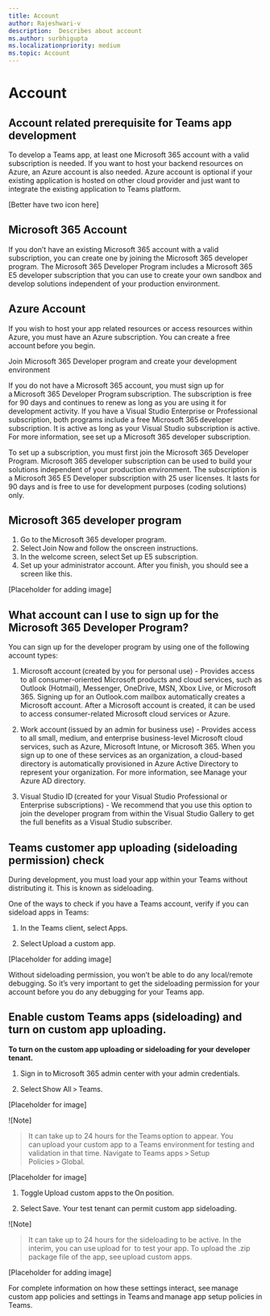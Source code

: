 ```yaml
---
title: Account
author: Rajeshwari-v
description:  Describes about account
ms.author: surbhigupta
ms.localizationpriority: medium
ms.topic: Account
---
```


# Account

## Account related prerequisite for Teams app development

To develop a Teams app, at least one Microsoft 365 account with a valid subscription is needed. If you want to host your backend resources on Azure, an Azure account is also needed. Azure account is optional if your existing application is hosted on other cloud provider and just want to integrate the existing application to Teams platform.

[Better have two icon here]

## Microsoft 365 Account

If you don’t have an existing Microsoft 365 account with a valid subscription, you can create one by joining the Microsoft 365 developer program. The Microsoft 365 Developer Program includes a Microsoft 365 E5 developer subscription that you can use to create your own sandbox and develop solutions independent of your production environment.  

## Azure Account

If you wish to host your app related resources or access resources within Azure, you must have an Azure subscription. You can create a free account before you begin.

Join Microsoft 365 Developer program and create your development environment

If you do not have a Microsoft 365 account, you must sign up for a Microsoft 365 Developer Program subscription. The subscription is free for 90 days and continues to renew as long as you are using it for development activity. If you have a Visual Studio Enterprise or Professional subscription, both programs include a free Microsoft 365 developer subscription. It is active as long as your Visual Studio subscription is active. For more information, see set up a Microsoft 365 developer subscription.  

To set up a subscription, you must first join the Microsoft 365 Developer Program. Microsoft 365 developer subscription can be used to build your solutions independent of your production environment. The subscription is a Microsoft 365 E5 Developer subscription with 25 user licenses. It lasts for 90 days and is free to use for development purposes (coding solutions) only. 

## Microsoft 365 developer program

1. Go to the Microsoft 365 developer program.
1. Select Join Now and follow the onscreen instructions.
1. In the welcome screen, select Set up E5 subscription.
1. Set up your administrator account. After you finish, you should see a screen like this.

[Placeholder for adding image]

## What account can I use to sign up for the Microsoft 365 Developer Program?

You can sign up for the developer program by using one of the following account types:

1. Microsoft account (created by you for personal use) - Provides access to all consumer-oriented Microsoft products and cloud services, such as Outlook (Hotmail), Messenger, OneDrive, MSN, Xbox Live, or Microsoft 365. Signing up for an Outlook.com mailbox automatically creates a Microsoft account. After a Microsoft account is created, it can be used to access consumer-related Microsoft cloud services or Azure.

1. Work account (issued by an admin for business use) - Provides access to all small, medium, and enterprise business-level Microsoft cloud services, such as Azure, Microsoft Intune, or Microsoft 365. When you sign up to one of these services as an organization, a cloud-based directory is automatically provisioned in Azure Active Directory to represent your organization. For more information, see Manage your Azure AD directory. 

1. Visual Studio ID (created for your Visual Studio Professional or Enterprise subscriptions) - We recommend that you use this option to join the developer program from within the Visual Studio Gallery to get the full benefits as a Visual Studio subscriber.

## Teams customer app uploading (sideloading permission) check

During development, you must load your app within your Teams without distributing it. This is known as sideloading.

One of the ways to check if you have a Teams account, verify if you can sideload apps in Teams:

1. In the Teams client, select Apps.

1. Select Upload a custom app.

[Placeholder for adding image]

Without sideloading permission, you won’t be able to do any local/remote debugging. So it’s very important to get the sideloading permission for your account before you do any debugging for your Teams app.

## Enable custom Teams apps (sideloading) and turn on custom app uploading.

**To turn on the custom app uploading or sideloading for your developer tenant.**

1. Sign in to Microsoft 365 admin center with your admin credentials.

1. Select Show All > Teams.

[Placeholder for image]

![Note]
>It can take up to 24 hours for the Teams option to appear. You can upload your custom app to a Teams environment for testing and validation in that time. 
>Navigate to Teams apps > Setup Policies > Global.

[Placeholder for image]

1. Toggle Upload custom apps to the On position. 

1. Select Save. Your test tenant can permit custom app sideloading. 

![Note] 
> It can take up to 24 hours for the sideloading to be active. In the interim, you can use upload for <your tenant> to test your app. To upload the .zip package file of the app, see upload custom apps.

[Placeholder for adding image]

For complete information on how these settings interact, see manage custom app policies and settings in Teams and manage app setup policies in Teams.
